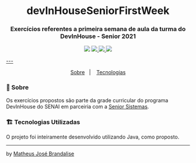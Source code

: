 <h1 align="center"> devInHouseSeniorFirstWeek </h1>
<h3 align="center">Exercícios referentes a primeira semana de aula da turma do DevInHouse - Senior 2021</h3>
<p align="center">
    <p align="center">
    <img src="https://img.shields.io/badge/Status-Finalizado-green?style=for-the-badge"/>
    <a href="https://linktr.ee/matheusbrandalise">
    <img src="https://img.shields.io/badge/followme-linktree-yellowgreen?style=for-the-badge"/>
    <img src="https://img.shields.io/github/repo-size/matheusbrandalise/devInHouseSeniorFirstWeek?style=for-the-badge"/>
    <img src="https://img.shields.io/github/last-commit/matheusbrandalise/devInHouseSeniorFirstWeek?style=for-the-badge"/>
</p>
---

<p align="center">
  <a href="#about">Sobre</a>&nbsp;&nbsp;&nbsp;|&nbsp;&nbsp;&nbsp;
  <a href="#technologies">Tecnologias</a>
</p>

### 💬 Sobre <a name="about"></a>
Os exercícios propostos são parte da grade curricular do programa DevInHouse do SENAI em parceiria com a <a href="https://www.senior.com.br/">Senior Sistemas</a>.

### 🏗️ Tecnologias Utilizadas <a name="tecnologies"></a>
O projeto foi inteiramente desenvolvido utilizando Java, como proposto.

---
by [Matheus José Brandalise](https://linktr.ee/matheusbrandalise)
